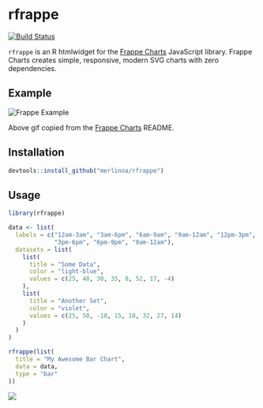 
<!-- README.md is generated from README.Rmd. Please edit that file -->
rfrappe
=======

[![Build Status](https://travis-ci.org/merlinoa/rfrappe.svg?branch=master)](https://travis-ci.org/merlinoa/rfrappe)

`rfrappe` is an R htmlwidget for the [Frappe Charts](https://github.com/frappe/charts) JavaScript library. Frappe Charts creates simple, responsive, modern SVG charts with zero dependencies.

Example
-------

![Frappe Example](img/example.gif)

Above gif copied from the [Frappe Charts](https://github.com/frappe/charts/blob/master/README.md) README.

Installation
------------

``` r
devtools::install_github("merlinoa/rfrappe")
```

Usage
-----

``` r
library(rfrappe)

data <- list(
  labels = c("12am-3am", "3am-6pm", "6am-9am", "9am-12am", "12pm-3pm", 
             "3pm-6pm", "6pm-9pm", "9am-12am"),
  datasets = list(
    list(
      title = "Some Data",
      color = "light-blue",
      values = c(25, 40, 30, 35, 8, 52, 17, -4)
    ),
    list(
      title = "Another Set",
      color = "violet",
      values = c(25, 50, -10, 15, 18, 32, 27, 14)
    )
  )
)

rfrappe(list(
  title = "My Awesome Bar Chart",
  data = data,
  type = "bar"
))
```

![](README_files/figure-markdown_github-ascii_identifiers/unnamed-chunk-2-1.png)
